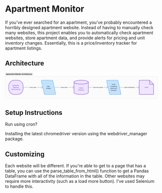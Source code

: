 # Apartment Monitor
If you've ever searched for an apartment, you've probably encountered a horribly designed apartment website. Instead of having to manually check many websites, this project enables you to automatically check apartment websites, store apartment data, and provide alerts for pricing and unit inventory changes. Essentially, this is a price/inventory tracker for apartment listings.

## Architecture
![Architecture Diagram](https://raw.githubusercontent.com/bsha6/apartment_monitor/main/media/apt_monitor_architecture_diagram.png "Apartment  Monitor Architecture Diagram")


## Setup Instructions
Run using cron?

Installing the latest chromedriver version using the webdriver_manager package.

## Customizing
Each website will be different. If you're able to get to a page that has a table, you can use the parse_table_from_html() function to get a Pandas DataFrame with all of the information in the table. Other websites may require more interactivity (such as a load more button). I've used Selenium to handle this.

